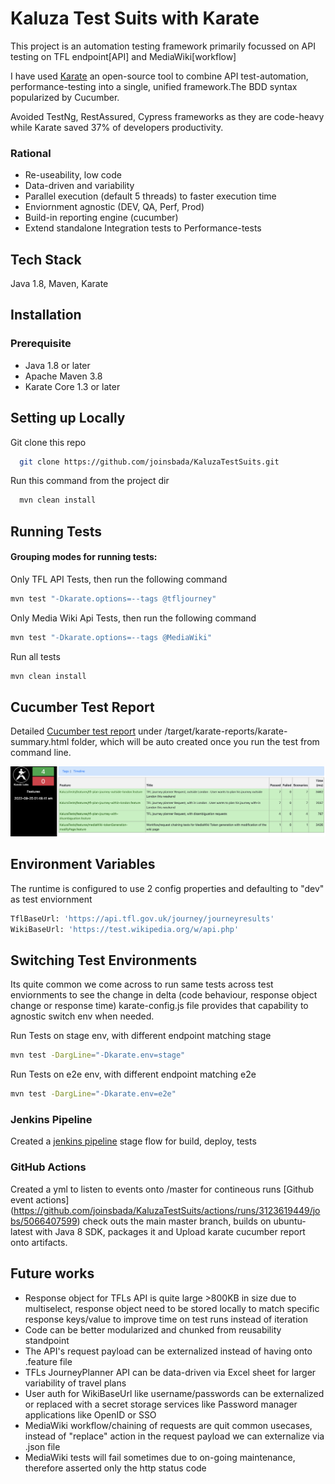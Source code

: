 # Kaluza Test Suits with Karate
This project is an automation testing framework primarily focussed on API testing on TFL endpoint[API] and MediaWiki[workflow]

I have used [Karate](https://www.karatelabs.io/) an open-source tool to combine API test-automation, performance-testing into a single, unified framework.The BDD syntax popularized by Cucumber.

Avoided TestNg, RestAssured, Cypress frameworks as they are code-heavy while Karate saved 37% of developers productivity.

### Rational
* Re-useability, low code
* Data-driven and variability
* Parallel execution (default 5 threads) to faster execution time
* Enviornment agnostic (DEV, QA, Perf, Prod)
* Build-in reporting engine (cucumber)
* Extend standalone Integration tests to Performance-tests

## Tech Stack
Java 1.8, Maven, Karate

## Installation
### Prerequisite
* Java 1.8 or later
* Apache Maven 3.8
* Karate Core 1.3 or later

## Setting up Locally
Git clone this repo
```bash
  git clone https://github.com/joinsbada/KaluzaTestSuits.git
```

Run this command from the project dir
```bash
  mvn clean install
```


## Running Tests
#### Grouping modes for running tests:
Only TFL API Tests, then run the following  command
```bash
mvn test "-Dkarate.options=--tags @tfljourney"
```
Only Media Wiki Api Tests, then run the following command
```bash
mvn test "-Dkarate.options=--tags @MediaWiki"
```
Run all tests
```bash
mvn clean install
```

## Cucumber Test Report
Detailed [Cucumber test report](https://github.com/joinsbada/KaluzaTestSuits/blob/main/target/karate-reports.zip) under /target/karate-reports/karate-summary.html folder, which will be auto created once you run the test from command line.

![Report sample](https://github.com/joinsbada/KaluzaTestSuits/blob/main/target/Screenshot%202022-09-25%20at%202.02.33%20AM.png)


## Environment Variables
The runtime is configured to use 2 config properties and defaulting to "dev" as test enviornment
```bash
TflBaseUrl: 'https://api.tfl.gov.uk/journey/journeyresults' 
WikiBaseUrl: 'https://test.wikipedia.org/w/api.php'
```

## Switching Test Environments
Its quite common we come across to run same tests across test enviornments to see the change in delta (code behaviour, response object change or response time) karate-config.js file provides that capability to agnostic switch env when needed.

Run Tests on stage env, with different endpoint matching stage
```bash
mvn test -DargLine="-Dkarate.env=stage"
```
Run Tests on e2e env, with different endpoint matching e2e
```bash
mvn test -DargLine="-Dkarate.env=e2e"
```

### Jenkins Pipeline
Created a [jenkins pipeline](https://github.com/joinsbada/KaluzaTestSuits/blob/main/Jenkinsfile) stage flow for build, deploy, tests

### GitHub Actions
Created a yml to listen to events onto /master for contineous runs [Github event actions] (https://github.com/joinsbada/KaluzaTestSuits/actions/runs/3123619449/jobs/5066407599) check outs the main master branch, builds on ubuntu-latest with Java 8 SDK, packages it and Upload karate cucumber report onto artifacts. 


## Future works
* Response object for TFLs API is quite large >800KB in size due to multiselect, response object need to be stored locally to match specific response keys/value to improve time on test runs instead of iteration
* Code can be better modularized and chunked from reusability standpoint
* The API's request payload can be externalized instead of having onto .feature file
* TFLs JourneyPlanner API can be data-driven via Excel sheet for larger variability of travel plans
* User auth for WikiBaseUrl like username/passwords can be externalized or replaced with a secret storage services like Password manager applications like OpenID or SSO
* MediaWiki workflow/chaining of requests are quit common usecases, instead of "replace" action in the request payload we can externalize via .json file
* MediaWiki tests will fail sometimes due to on-going maintenance, therefore asserted only the http status code




